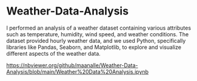 # Weather-Data-Analysis
I performed an analysis of a weather dataset containing various attributes such as temperature, humidity, wind speed, and weather conditions. The dataset provided hourly weather data, and we used Python, specifically libraries like Pandas, Seaborn, and Matplotlib, to explore and visualize different aspects of the weather data.

https://nbviewer.org/github/maanalle/Weather-Data-Analysis/blob/main/Weather%20Data%20Analysis.ipynb
